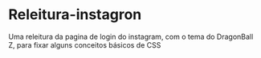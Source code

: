 # Releitura-instagron
Uma releitura da pagina de login do instagram, com o tema do DragonBall Z, para fixar alguns conceitos básicos de CSS
